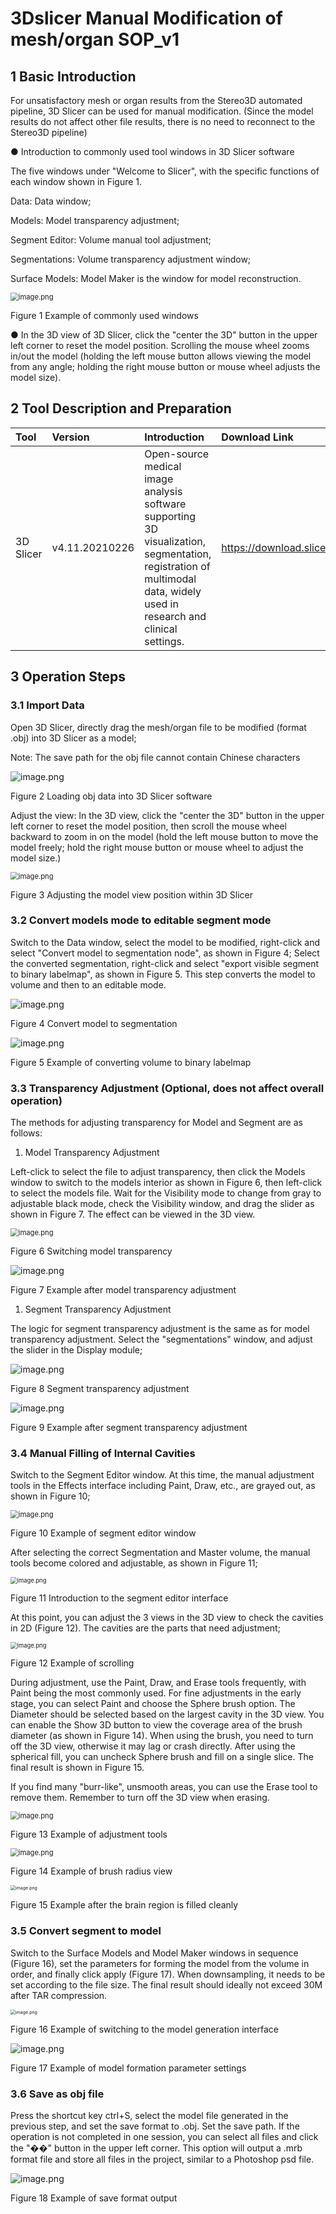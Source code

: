 # **3Dslicer Manual Modification of mesh/organ SOP_v1**

## 1 **Basic Introduction**

For unsatisfactory mesh or organ results from the Stereo3D automated pipeline, 3D Slicer can be used for manual modification. (Since the model results do not affect other file results, there is no need to reconnect to the Stereo3D pipeline)

● Introduction to commonly used tool windows in 3D Slicer software

The five windows under "Welcome to Slicer", with the specific functions of each window shown in Figure 1.

Data: Data window;

Models: Model transparency adjustment;

Segment Editor: Volume manual tool adjustment;

Segmentations: Volume transparency adjustment window;

Surface Models: Model Maker is the window for model reconstruction.

<img src="https://alidocs.oss-cn-zhangjiakou.aliyuncs.com/res/r4mlQ5bxX8M9Zlxo/img/9a88f0e7-c674-474b-9046-ac5086484d77.png" alt="image.png" style="zoom:80%;" />

Figure 1 Example of commonly used windows

● In the 3D view of 3D Slicer, click the "center the 3D" button in the upper left corner to reset the model position. Scrolling the mouse wheel zooms in/out the model (holding the left mouse button allows viewing the model from any angle; holding the right mouse button or mouse wheel adjusts the model size).

## 2 **Tool Description and Preparation**

| Tool      | Version        | Introduction                                                 | Download Link                | Purpose                 |
| :-------- | :------------- | :----------------------------------------------------------- | :--------------------------- | :---------------------- |
| 3D Slicer | v4.11.20210226 | Open-source medical image analysis software supporting 3D visualization, segmentation, registration of multimodal data, widely used in research and clinical settings. | https://download.slicer.org/ | ● Modify model contours |

## 3 **Operation Steps**

### 3.1 **Import Data**

Open 3D Slicer, directly drag the mesh/organ file to be modified (format .obj) into 3D Slicer as a model;

Note: The save path for the obj file cannot contain Chinese characters

![image.png](https://alidocs.oss-cn-zhangjiakou.aliyuncs.com/res/YdgOkW800a43O4BX/img/6f63a705-cf5f-4528-b6a5-fe0aefad6cc8.png)

Figure 2 Loading obj data into 3D Slicer software

Adjust the view: In the 3D view, click the "center the 3D" button in the upper left corner to reset the model position, then scroll the mouse wheel backward to zoom in on the model (hold the left mouse button to move the model freely; hold the right mouse button or mouse wheel to adjust the model size.)

<img src="https://alidocs.oss-cn-zhangjiakou.aliyuncs.com/res/YdgOkW800a43O4BX/img/e70b3108-8bf9-4c05-ac25-aec6da041ac0.png" alt="image.png" style="zoom:80%;" />

Figure 3 Adjusting the model view position within 3D Slicer

### 3.2 **Convert models mode to editable segment mode**

Switch to the Data window, select the model to be modified, right-click and select "Convert model to segmentation node", as shown in Figure 4; Select the converted segmentation, right-click and select "export visible segment to binary labelmap", as shown in Figure 5. This step converts the model to volume and then to an editable mode.

![image.png](https://alidocs.oss-cn-zhangjiakou.aliyuncs.com/res/r4mlQ5bxX8M9Zlxo/img/ad4f31c7-6730-4ccb-bd41-4176985bb344.png)

Figure 4 Convert model to segmentation

![image.png](https://alidocs.oss-cn-zhangjiakou.aliyuncs.com/res/r4mlQ5bxX8M9Zlxo/img/4e53faf2-b579-4315-9424-4251d40016e2.png)

Figure 5 Example of converting volume to binary labelmap

### 3.3 **Transparency Adjustment (Optional, does not affect overall operation)**

The methods for adjusting transparency for Model and Segment are as follows:

1. Model Transparency Adjustment

Left-click to select the file to adjust transparency, then click the Models window to switch to the models interior as shown in Figure 6, then left-click to select the models file. Wait for the Visibility mode to change from gray to adjustable black mode, check the Visibility window, and drag the slider as shown in Figure 7. The effect can be viewed in the 3D view.

<img src="https://alidocs.oss-cn-zhangjiakou.aliyuncs.com/res/YdgOkW800a43O4BX/img/ea07c88f-c2be-4081-8248-d57b1a04e5b3.png" alt="image.png" style="zoom:80%;" />

Figure 6 Switching model transparency

![image.png](https://alidocs.oss-cn-zhangjiakou.aliyuncs.com/res/YdgOkW800a43O4BX/img/353e52a2-a9db-40b8-8a1e-962d2d702445.png)

Figure 7 Example after model transparency adjustment

1. Segment Transparency Adjustment

The logic for segment transparency adjustment is the same as for model transparency adjustment. Select the "segmentations" window, and adjust the slider in the Display module;

![image.png](https://alidocs.oss-cn-zhangjiakou.aliyuncs.com/res/YdgOkW800a43O4BX/img/4df77f0a-2ee4-4c62-8b9f-039fb793c1ef.png)

Figure 8 Segment transparency adjustment

![image.png](https://alidocs.oss-cn-zhangjiakou.aliyuncs.com/res/YdgOkW800a43O4BX/img/0b2ea87c-03ed-4c89-a5cb-cf29cdbcbcb5.png)

Figure 9 Example after segment transparency adjustment

### 3.4 **Manual Filling of Internal Cavities**

Switch to the Segment Editor window. At this time, the manual adjustment tools in the Effects interface including Paint, Draw, etc., are grayed out, as shown in Figure 10;

<img src="https://alidocs.oss-cn-zhangjiakou.aliyuncs.com/res/r4mlQ5bxX8M9Zlxo/img/e6bc773d-669a-4dee-b176-98dd855f048b.png" alt="image.png" style="zoom: 80%;" /> 

Figure 10 Example of segment editor window

After selecting the correct Segmentation and Master volume, the manual tools become colored and adjustable, as shown in Figure 11;

<img src="https://alidocs.oss-cn-zhangjiakou.aliyuncs.com/res/YdgOkW800a43O4BX/img/299af816-07c0-4e00-9d70-42da1c9fe7a5.png" alt="image.png" style="zoom: 67%;" />

Figure 11 Introduction to the segment editor interface

At this point, you can adjust the 3 views in the 3D view to check the cavities in 2D (Figure 12). The cavities are the parts that need adjustment;

<img src="https://alidocs.oss-cn-zhangjiakou.aliyuncs.com/res/YdgOkW800a43O4BX/img/02243474-4bf5-428b-a856-682e420ec05d.png" alt="image.png" style="zoom:67%;" />

Figure 12 Example of scrolling

During adjustment, use the Paint, Draw, and Erase tools frequently, with Paint being the most commonly used. For fine adjustments in the early stage, you can select Paint and choose the Sphere brush option. The Diameter should be selected based on the largest cavity in the 3D view. You can enable the Show 3D button to view the coverage area of the brush diameter (as shown in Figure 14). When using the brush, you need to turn off the 3D view, otherwise it may lag or crash directly. After using the spherical fill, you can uncheck Sphere brush and fill on a single slice. The final result is shown in Figure 15.

If you find many "burr-like", unsmooth areas, you can use the Erase tool to remove them. Remember to turn off the 3D view when erasing.

<img src="https://alidocs.oss-cn-zhangjiakou.aliyuncs.com/res/r4mlQ5bxX8M9Zlxo/img/8ad71ee7-bc42-4552-8367-0726b46966c1.png" alt="image.png" style="zoom: 80%;" />

Figure 13 Example of adjustment tools

<img src="https://alidocs.oss-cn-zhangjiakou.aliyuncs.com/res/YdgOkW800a43O4BX/img/3739d751-b1cc-4df4-8771-b65224992e83.png" alt="image.png" style="zoom:80%;" />

Figure 14 Example of brush radius view

<img src="https://alidocs.oss-cn-zhangjiakou.aliyuncs.com/res/YdgOkW800a43O4BX/img/9168481e-af31-4108-9597-f6af8f1d64b3.png" alt="image.png" style="zoom: 50%;" />

Figure 15 Example after the brain region is filled cleanly

### 3.5 **Convert segment to model**

Switch to the Surface Models and Model Maker windows in sequence (Figure 16), set the parameters for forming the model from the volume in order, and finally click apply (Figure 17). When downsampling, it needs to be set according to the file size. The final result should ideally not exceed 30M after TAR compression.

<img src="https://alidocs.oss-cn-zhangjiakou.aliyuncs.com/res/YdgOkW800a43O4BX/img/8303d1db-4574-485b-b3bf-9932abde221f.png" alt="image.png" style="zoom: 50%;" />

Figure 16 Example of switching to the model generation interface

![image.png](https://alidocs.oss-cn-zhangjiakou.aliyuncs.com/res/YdgOkW800a43O4BX/img/50ea4809-07d3-4782-829d-14f09fd1da19.png)

Figure 17 Example of model formation parameter settings

### 3.6 **Save as obj file**

Press the shortcut key ctrl+S, select the model file generated in the previous step, and set the save format to .obj. Set the save path. If the operation is not completed in one session, you can select all files and click the "��" button in the upper left corner. This option will output a .mrb format file and store all files in the project, similar to a Photoshop psd file.

![image.png](https://alidocs.oss-cn-zhangjiakou.aliyuncs.com/res/YdgOkW800a43O4BX/img/55085ecb-00c1-405c-b7a3-2f4df3067011.png)

Figure 18 Example of save format output